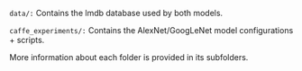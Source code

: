 `data/:` Contains the lmdb database used by both models.

`caffe_experiments/:` Contains the AlexNet/GoogLeNet model configurations + scripts.

More information about each folder is provided in its subfolders. 